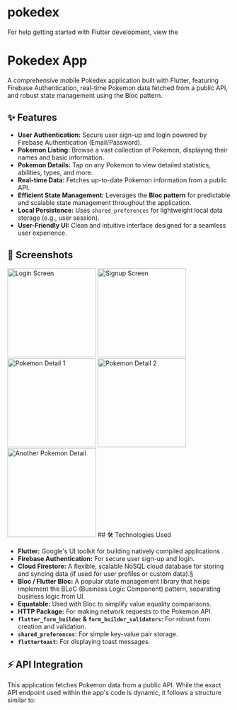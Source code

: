 # pokedex


For help getting started with Flutter development, view the

# Pokedex App

A comprehensive mobile Pokedex application built with Flutter, featuring Firebase Authentication, real-time Pokemon data fetched from a public API, and robust state management using the Bloc pattern.

## ✨ Features

* **User Authentication:** Secure user sign-up and login powered by Firebase Authentication (Email/Password).
* **Pokemon Listing:** Browse a vast collection of Pokemon, displaying their names and basic information.
* **Pokemon Details:** Tap on any Pokemon to view detailed statistics, abilities, types, and more.
* **Real-time Data:** Fetches up-to-date Pokemon information from a public API.
* **Efficient State Management:** Leverages the **Bloc pattern** for predictable and scalable state management throughout the application.
* **Local Persistence:** Uses `shared_preferences` for lightweight local data storage (e.g., user session).
* **User-Friendly UI:** Clean and intuitive interface designed for a seamless user experience.

## 📱 Screenshots


<img src="https://github.com/user-attachments/assets/9112d8d2-ca75-4593-9118-fcfbd9a222bb" alt="Login Screen" width="200">
<img src="https://github.com/user-attachments/assets/a65f8a9a-185e-42d0-9579-f29bb8f3c21a" alt="Signup Screen" width="200">

<img src="https://github.com/user-attachments/assets/fcac72dd-7aa0-4789-833d-1a783ea5f86e" alt="Pokemon Detail 1" width="200">
<img src="https://github.com/user-attachments/assets/baef6ee5-addc-4fb7-809e-7f931598114c" alt="Pokemon Detail 2" width="200">
<img src="https://github.com/user-attachments/assets/23e6fdb3-7c8b-4525-8eaa-9e36fd5b2d36" alt="Another Pokemon Detail" width="200">
## 🛠️ Technologies Used

* **Flutter:** Google's UI toolkit for building natively compiled applications .
* **Firebase Authentication:** For secure user sign-up and login.
* **Cloud Firestore:** A flexible, scalable NoSQL cloud database for storing and syncing data (if used for user profiles or custom data).§
* **Bloc / Flutter Bloc:** A popular state management library that helps implement the BLoC (Business Logic Component) pattern, separating business logic from UI.
* **Equatable:** Used with Bloc to simplify value equality comparisons.
* **HTTP Package:** For making network requests to the Pokemon API.
* **`flutter_form_builder` & `form_builder_validators`:** For robust form creation and validation.
* **`shared_preferences`:** For simple key-value pair storage.
* **`fluttertoast`:** For displaying toast messages.

## ⚡️ API Integration

This application fetches Pokemon data from a public API. While the exact API endpoint used within the app's code is dynamic, it follows a structure similar to:

